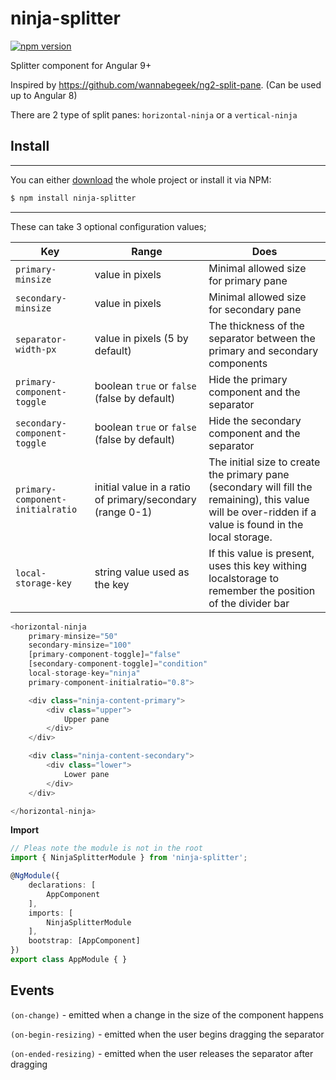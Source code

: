 # ninja-splitter

[![npm version](https://badge.fury.io/js/ninja-splitter.svg)](https://www.npmjs.com/ninja-splitter)

Splitter component for Angular 9+


Inspired by https://github.com/wannabegeek/ng2-split-pane. (Can be used up to Angular 8)

There are 2 type of split panes: `horizontal-ninja` or a `vertical-ninja`

## Install
-------
You can either [download](https://github.com/iSerganov/ninja-splitter/archive/master.zip)
the whole project or install it via NPM:

```bash
$ npm install ninja-splitter
```
-------

These can take 3 optional configuration values;

Key | Range | Does
--- | --- | ---
`primary-minsize` | value in pixels | Minimal allowed size for primary pane
`secondary-minsize` | value in pixels | Minimal allowed size for secondary pane
`separator-width-px` | value in pixels (5 by default) | The thickness of the separator between the primary and secondary components
`primary-component-toggle` | boolean `true` or `false` (false by default) | Hide the primary component and the separator
`secondary-component-toggle` | boolean `true` or `false` (false by default) | Hide the secondary component and the separator
`primary-component-initialratio` | initial value in a ratio of primary/secondary (range 0-1) | The initial size to create the primary pane (secondary will fill the remaining), this value will be over-ridden if a value is found in the local storage.
`local-storage-key` | string value used as the key  | If this value is present, uses this key withing localstorage to remember the position of the divider bar


```javascript
<horizontal-ninja
    primary-minsize="50"
    secondary-minsize="100"
    [primary-component-toggle]="false"
    [secondary-component-toggle]="condition"
    local-storage-key="ninja"
    primary-component-initialratio="0.8">

    <div class="ninja-content-primary">
        <div class="upper">
            Upper pane
        </div>
    </div>

    <div class="ninja-content-secondary">
        <div class="lower">
            Lower pane
        </div>
    </div>

</horizontal-ninja>

```
**Import**
```typescript
// Pleas note the module is not in the root
import { NinjaSplitterModule } from 'ninja-splitter';

@NgModule({
    declarations: [
        AppComponent
    ],
    imports: [
        NinjaSplitterModule
    ],
    bootstrap: [AppComponent]
})
export class AppModule { }
```


## Events

`(on-change)` - emitted when a change in the size of the component happens

`(on-begin-resizing)` - emitted when the user begins dragging the separator

`(on-ended-resizing)` - emitted when the user releases the separator after dragging
